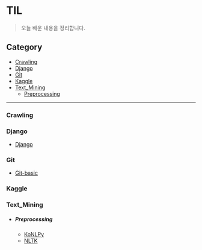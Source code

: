 # TIL

> 오늘 배운 내용을 정리합니다.



## Category

- [Crawling](<https://github.com/winarc24/TIL/tree/master/Crawling>)
- [Django](<https://github.com/winarc24/TIL/blob/master/Django>)
- [Git](<https://github.com/winarc24/TIL/tree/master/Git>)
- [Kaggle](<https://github.com/winarc24/TIL/tree/master/Kaggle>)
- [Text_Mining](<https://github.com/winarc24/TIL/tree/master/Text_Mining>)
  - [Preprocessing](<https://github.com/winarc24/TIL/tree/master/Text_Mining/Preprocessing>)

---

### Crawling

### Django

- [Django](<https://github.com/winarc24/TIL/blob/master/Django/Django.md>)

### Git

- [Git-basic](<https://github.com/winarc24/TIL/blob/master/Git/Git-basic.md>)

### Kaggle

### Text_Mining

- ##### Preprocessing

  - [KoNLPy](<https://github.com/winarc24/TIL/blob/master/Text_Mining/Preprocessing/KoNLPy.ipynb>)
  - [NLTK](<https://github.com/winarc24/TIL/blob/master/Text_Mining/Preprocessing/NLTK.ipynb>)

